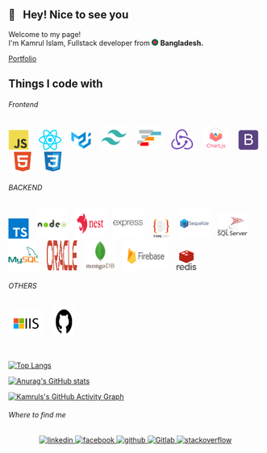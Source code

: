 ## 👋 &nbsp; Hey! Nice to see you

<p>Welcome to my page! </br> I'm Kamrul Islam, Fullstack developer from <img src="./icons/others/flag_bd.png" width="13" height="13" /> <b>Bangladesh.</b></p>
<a href="https://2kamrul.github.io/" target="_blank">Portfolio</a>  
 
## Things I code with
###### Frontend
<img  src="./icons/frontend/javascript.svg" alt="Javascript" width="40" height="40"/> &nbsp; &nbsp; <img  src="./icons/frontend/react_js.svg" alt="ReactJS" width="45" height="40"/> &nbsp; &nbsp; <img  src="./icons/frontend/material_ui.svg" alt="Material-UI" width="40" height="40"/> &nbsp; &nbsp; <img  src="./icons/frontend/tailwindcss.svg" alt="Tailwind-css" width="50" height="50"/> &nbsp; &nbsp; <img  src="./icons/frontend/ag_grid.png" alt="Ag-Grid" width="50" height="48"/> &nbsp; &nbsp; <img  src="./icons/frontend/redux.svg" alt="Redux" width="43" height="42"/> &nbsp; &nbsp; <img  src="./icons/frontend/chart_js.svg" alt="Chart.js" width="50" height="48"/> &nbsp; &nbsp; <img  src="./icons/frontend/bootstrap.svg" alt="Bootstrap" width="40" height="40"/> &nbsp; &nbsp; <img src="./icons/frontend/html5.svg" alt="hTML5" width="40" height="40"/> &nbsp; &nbsp; <img  src="./icons/frontend/css3.svg" alt="CSS3" width="40" height="40"/>


###### BACKEND
<img src="./icons/backend/typescript.svg" alt="Typescript" width="40" height="40"/> &nbsp; &nbsp;<img src="./icons/backend/nodejs_with_title.svg" alt="NodeJS" width="60" height="60"/> &nbsp; &nbsp;<img src="./icons/backend/nestjs-with-title.svg" alt="NestJS" width="60" height="60"/> &nbsp; &nbsp;<img  src="./icons/backend/expressjs_long.svg" alt="ExpressJS" width="60" height="60"/> &nbsp; &nbsp;<img  src="./icons/backend/typeorm-with-title.svg" alt="TypeORM" width="40" height="40"/> &nbsp; &nbsp;<img  src="./icons/backend/sequelize_with_title.svg" alt="Sequelize" width="60" height="60"/> &nbsp; &nbsp;<img  src="./icons/backend/sql_server_with_title.svg" alt="MSSQL" width="60" height="50"/> &nbsp; &nbsp;<img  src="./icons/backend/my_sql_transparent.svg" alt="MySql" width="60" height="60"/> &nbsp; &nbsp;<img  src="./icons/backend/oracle-db-with-title.svg" alt="OracleDB" width="60" height="60"/> &nbsp; &nbsp;<img  src="./icons/backend/mongodb_with_title.svg" alt="Mongodb" width="60" height="60"/> &nbsp; &nbsp;<img src="./icons/backend/firebase_with_title.svg" alt="Firebase" width="90" height="60"/> &nbsp; &nbsp;<img  src="./icons/backend/redis_with_title.svg" alt="Redis" width="40" height="40"/>

###### OTHERS 
<img  src="./icons/others/iis.svg" alt="Microsoft IIS" width="70" height="53"/> &nbsp; &nbsp; <img src="./icons/others/github.svg" alt="Github" width="40" height="60"/>


<br/>

[![Top Langs](https://github-readme-stats.vercel.app/api/top-langs/?username=2kamrul&layout=compact&theme=react)](https://github.com/2kamrul/github-readme-stats)

[![Anurag's GitHub stats](https://github-readme-streak-stats.herokuapp.com/?user=2kamrul&hide_border=false&theme=react)](https://github.com/2kamrul/github-readme-stats)



[![Kamruls's GitHub Activity Graph](https://github-readme-activity-graph.cyclic.app/graph?username=2kamrul&theme=react&custom_title=Contribution%20Graph)](https://git.io/praveenscience)


###### Where to find me
<div align="center">
    <a href="https://linkedin.com/in/3kamrul" target="_blank">
       <img src=https://img.shields.io/badge/linkedin-%231E77B5.svg?&style=for-the-badge&logo=linkedin&logoColor=white alt=linkedin style="margin-bottom: 5px;" />
    </a>
    <a href="https://www.facebook.com/3kamrul" target="_blank">
        <img src=https://img.shields.io/badge/facebook-%232E87FB.svg?&style=for-the-badge&logo=facebook&logoColor=white alt=facebook style="margin-bottom: 5px;" />
    </a>
    <a href="https://github.com/2kamrul" target="_blank">
       <img src=https://img.shields.io/badge/github-%2324292e.svg?&style=for-the-badge&logo=github&logoColor=white alt=github style="margin-bottom: 5px;" />
    </a>
      <a href="https://gitlab.com/2kamrul" target="_blank">
         <img src=https://img.shields.io/badge/GitLab-330F63?style=for-the-badge&logo=gitlab&logoColor=white alt=Gitlab style="margin-bottom: 5px;" />
    </a>
    <a href="https://stackoverflow.com/users/20355867" target="_blank">
        <img src=https://img.shields.io/badge/stackoverflow-%23F28032.svg?&style=for-the-badge&logo=stackoverflow&logoColor=white alt=stackoverflow style="margin-bottom: 5px;" />
    </a>
</div> 
<br/>  
<br/>  
